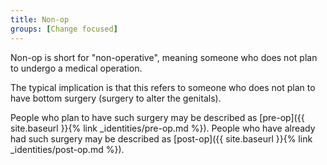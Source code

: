 ```yaml
---
title: Non-op
groups: [Change focused]
---
```


Non-op is short for "non-operative", meaning someone who does not plan to undergo a medical operation.

The typical implication is that this refers to someone who does not plan to have bottom surgery (surgery to alter the genitals).

People who plan to have such surgery may be described as [pre-op]({{ site.baseurl }}{% link _identities/pre-op.md %}). People who have already had such surgery may be described as [post-op]({{ site.baseurl }}{% link _identities/post-op.md %}).